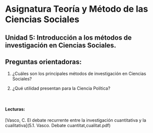 # Asignatura Teoría y Método de las Ciencias Sociales

## Unidad 5: Introducción a los métodos de investigación en Ciencias Sociales. 

## Preguntas orientadoras: 

1. ¿Cuáles son los principales métodos de investigación en Ciencias Sociales? 

2. ¿Qué utilidad presentan para la Ciencia Política? 

   ​


#### Lecturas: 

[Vasco, C. El debate recurrente entre la investigación cuantitativa y la cualitativa](5.1. Vasco. Debate cuantitat,cualitat.pdf)


























